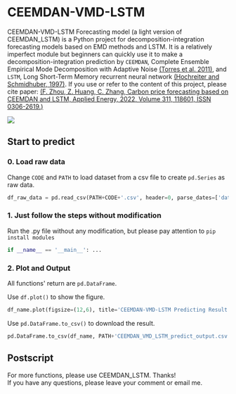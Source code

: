 CEEMDAN-VMD-LSTM
===
CEEMDAN-VMD-LSTM Forecasting model (a light version of CEEMDAN_LSTM) is a Python project for decomposition-integration forecasting models based on EMD methods and LSTM. It is a relatively imperfect module but beginners can quickly use it to make a decomposition-integration prediction by `CEEMDAN`, Complete Ensemble Empirical Mode Decomposition with Adaptive Noise [(Torres et al. 2011)](https://ieeexplore.ieee.org/abstract/document/5947265/), and `LSTM`, Long Short-Term Memory recurrent neural network [(Hochreiter and Schmidhuber, 1997)](https://ieeexplore.ieee.org/abstract/document/6795963). If you use or refer to the content of this project, please cite paper: [(F. Zhou, Z. Huang, C. Zhang,
Carbon price forecasting based on CEEMDAN and LSTM, Applied Energy, 2022, Volume 311, 118601, ISSN 0306-2619.)](https://doi.org/10.1016/j.apenergy.2022.118601.)

![](https://github.com/FateMurphy/CEEMDAN_LSTM/blob/938a00538b4cdf0abe26be7022129b7cb2852c0e/figure/Hybrid%20CEEMDAN-VMD-LSTM%20predictor%20flowchart.svg)

## Start to predict
### 0. Load raw data
Change `CODE` and `PATH` to load dataset from a csv file to create `pd.Series` as raw data.
```python
df_raw_data = pd.read_csv(PATH+CODE+'.csv', header=0, parse_dates=['date'], date_parser=lambda x: datetime.datetime.strptime(x, '%Y%m%d'))
```
### 1. Just follow the steps without modification
Run the .py file without any modification, but please pay attention to `pip install modules`
```python
if __name__ == '__main__': ...
```

### 2. Plot and Output
All functions' return are `pd.DataFrame`.  

Use `df.plot()` to show the figure.
```python
df_name.plot(figsize=(12,6), title='CEEMDAN-VMD-LSTM Predicting Result')
```

Use `pd.DataFrame.to_csv()` to download the result.
```python
pd.DataFrame.to_csv(df_name, PATH+'CEEMDAN_VMD_LSTM_predict_output.csv')
```

## Postscript
For more functions, please use CEEMDAN_LSTM. Thanks!  
If you have any questions, please leave your comment or email me.
